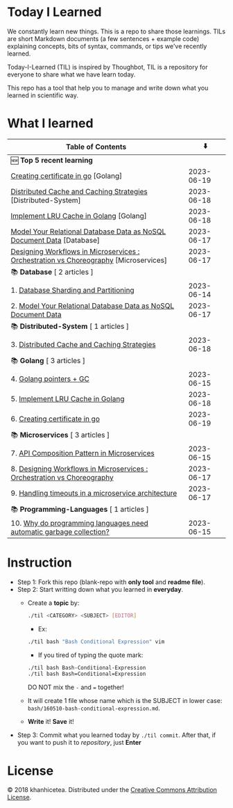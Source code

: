# Today I Learned

We constantly learn new things. This is a repo to share those learnings.
TILs are short Markdown documents (a few sentences + example code) explaining
concepts, bits of syntax, commands, or tips we've recently learned.

Today-I-Learned (TIL) is inspired by Thoughbot, TIL is a repository for everyone to share what we have learn today.

This repo has a tool that help you to manage and write down what you learned in scientific way.

# What I learned

| Table of Contents | ⬇️ |
| -------- | -------- |
| 🆕 **Top 5 recent learning** | |
| [Creating certificate in go](Golang/Creating-certificate-in-go.md) [Golang] | 2023-06-19 |
| [Distributed Cache and Caching Strategies](Distributed-System/Distributed-Cache-and-Caching-Strategies.md) [Distributed-System] | 2023-06-18 |
| [Implement LRU Cache in Golang](Golang/Implement-LRU-Cache-in-Golang.md) [Golang] | 2023-06-18 |
| [Model Your Relational Database Data as NoSQL Document Data](Database/Model-Your-Relational-Database-Data-as-NoSQL-Document-Data.md) [Database] | 2023-06-17 |
| [Designing Workflows in Microservices : Orchestration vs Choreography](Microservices/Designing-Workflows-in-Microservices-:-Orchestration-vs-Choreography.md) [Microservices] | 2023-06-17 |
| 📚 **Database** [ 2 articles ] | |
| 1. [Database Sharding and Partitioning](Database/Database-Sharding-and-Partitioning.md) | 2023-06-14 |
| 2. [Model Your Relational Database Data as NoSQL Document Data](Database/Model-Your-Relational-Database-Data-as-NoSQL-Document-Data.md) | 2023-06-17 |
| 📚 **Distributed-System** [ 1 articles ] | |
| 3. [Distributed Cache and Caching Strategies](Distributed-System/Distributed-Cache-and-Caching-Strategies.md) | 2023-06-18 |
| 📚 **Golang** [ 3 articles ] | |
| 4. [Golang pointers + GC](Golang/Golang-pointers-+-GC.md) | 2023-06-15 |
| 5. [Implement LRU Cache in Golang](Golang/Implement-LRU-Cache-in-Golang.md) | 2023-06-18 |
| 6. [Creating certificate in go](Golang/Creating-certificate-in-go.md) | 2023-06-19 |
| 📚 **Microservices** [ 3 articles ] | |
| 7. [API Composition Pattern in Microservices](Microservices/API-Composition-Pattern-in-Microservices.md) | 2023-06-15 |
| 8. [Designing Workflows in Microservices : Orchestration vs Choreography](Microservices/Designing-Workflows-in-Microservices-:-Orchestration-vs-Choreography.md) | 2023-06-17 |
| 9. [Handling timeouts in a microservice architecture](Microservices/Handling-timeouts-in-a-microservice-architecture.md) | 2023-06-17 |
| 📚 **Programming-Languages** [ 1 articles ] | |
| 10. [Why do programming languages need automatic garbage collection?](Programming-Languages/Why-do-programming-languages-need-automatic-garbage-collection?.md) | 2023-06-15 |


# Instruction

- Step 1: Fork this repo (blank-repo with **only tool** and **readme file**).
- Step 2: Start writting down what you learned in **everyday**.
  + Create a **topic** by:

    ```bash
    ./til <CATEGORY> <SUBJECT> [EDITOR]
    ```

    - Ex:

    ```bash
    ./til bash "Bash Conditional Expression" vim
    ```

    - If you tired of typing the quote mark:

    ```bash
    ./til bash Bash-Conditional-Expression
    ./til bash Bash=Conditional=Expression
    ```

    DO NOT mix the `-` and `=` together!
  + It will create 1 file whose name which is the SUBJECT in lower case:  `bash/160510-bash-conditional-expression.md`.
  + **Write** it! **Save** it!
- Step 3: Commit what you learned today by `./til commit`. After that, if you want to push it to _repository_, just **Enter**

# License

© 2018 khanhicetea.
Distributed under the [Creative Commons Attribution License][license].

[license]: http://creativecommons.org/licenses/by/3.0/

